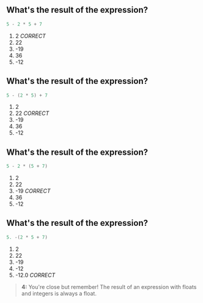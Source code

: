 ## What's the result of the expression?
```go
5 - 2 * 5 + 7
```
1. 2 *CORRECT*
2. 22
3. -19
4. 36
5. -12


## What's the result of the expression?
```go
5 - (2 * 5) + 7
```
1. 2
2. 22 *CORRECT*
3. -19
4. 36
5. -12


## What's the result of the expression?
```go
5 - 2 * (5 + 7)
```
1. 2
2. 22
3. -19 *CORRECT*
4. 36
5. -12


## What's the result of the expression?
```go
5. -(2 * 5 + 7)
```
1. 2
2. 22
3. -19
4. -12
5. -12.0 *CORRECT*

> **4:** You're close but remember! The result of an expression with floats and integers is always a float.
>
>